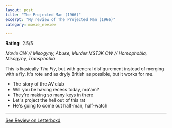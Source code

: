 ```yaml
---
layout: post
title: "The Projected Man (1966)"
excerpt: "My review of The Projected Man (1966)"
category: movie_review

---
```


**Rating:** 2.5/5

<i>Movie CW // Misogyny, Abuse, Murder
MST3K CW // Homophobia, Misogyny, Transphobia</i>

This is basically <i>The Fly</i>, but with general disfigurement instead of merging with a fly. It's rote and as dryly British as possible, but it works for me.

* The story of the AV club
* Will you be having recess today, ma'am?
* They're making so many keys in there
* Let's project the hell out of this rat
* He's going to come out half-man, half-watch

<hr>

[See Review on Letterboxd](https://boxd.it/5XrJnJ)
